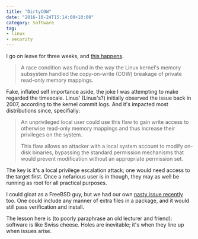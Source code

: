 ```yaml
---
title: "DirtyCOW"
date: "2016-10-24T15:14:00+10:00"
category: Software
tag: 
- linux
- security
---
```

I go on leave for three weeks, and [this happens].

> A race condition was found in the way the Linux kernel's memory subsystem handled the copy-on-write (COW) breakage of private read-only memory mappings.

Fake, inflated self importance aside, the joke I was attempting to make regarded the timescale. Linus' (Linus's?) initially observed the issue back in 2007, according to the kernel commit logs. And it's impacted most distributions since, specifially:

> An unprivileged local user could use this flaw to gain write access to otherwise read-only memory mappings and thus increase their privileges on the system.
> 
> This flaw allows an attacker with a local system account to modify on-disk binaries, bypassing the standard permission mechanisms that would prevent modification without an appropriate permission set.

The key is it's a local privilege escalation attack; one would need access to the target first. Once a nefarious user is in though, they may as well be running as root for all practical purposes.

I could gloat as a FreeBSD guy, but we had our own [nasty issue recently] too. One could include any manner of extra files in a package, and it would still pass verification and install.

The lesson here is (to poorly paraphrase an old lecturer and friend): software is like Swiss cheese. Holes are inevitable; it's when they line up when issues arise.

[this happens]: https://github.com/dirtycow/dirtycow.github.io/wiki/VulnerabilityDetails
[nasty issue recently]: https://www.freebsd.org/security/advisories/FreeBSD-SA-16:30.portsnap.asc
